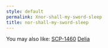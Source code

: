 ```yaml
---
style: default
permalink: Xnor-shall-my-sword-sleep
title: nor-shall-my-sword-sleep
---
```

You may also like:
[SCP-1460](http://scp-wiki.net/scp-1460)
[Delia](http://scp-wiki.net/delia)